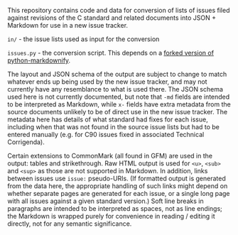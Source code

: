 This repository contains code and data for conversion of lists of
issues filed against revisions of the C standard and related documents
into JSON + Markdown for use in a new issue tracker.

`in/` - the issue lists used as input for the conversion

`issues.py` - the conversion script.  This depends on a [forked
version of
python-markdownify](https://github.com/jsm28/python-markdownify/tree/c-issues-convert).

The layout and JSON schema of the output are subject to change to
match whatever ends up being used by the new issue tracker, and may
not currently have any resemblance to what is used there.  The JSON
schema used here is not currently documented, but note that `-md`
fields are intended to be interpreted as Markdown, while `x-` fields
have extra metadata from the source documents unlikely to be of direct
use in the new issue tracker.  The metadata here has details of what
standard had fixes for each issue, including when that was not found
in the source issue lists but had to be entered manually (e.g. for C90
issues fixed in associated Technical Corrigenda).

Certain extensions to CommonMark (all found in GFM) are used in the
output: tables and strikethrough.  Raw HTML output is used for `<u>`,
`<sub>` and `<sup>` as those are not supported in Markdown.  In
addition, links between issues use `issue:` pseudo-URIs.  (If
formatted output is generated from the data here, the appropriate
handling of such links might depend on whether separate pages are
generated for each issue, or a single long page with all issues
against a given standard version.)  Soft line breaks in paragraphs are
intended to be interpreted as spaces, not as line endings; the
Markdown is wrapped purely for convenience in reading / editing it
directly, not for any semantic significance.

